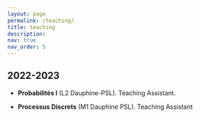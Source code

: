 ```yaml
---
layout: page
permalink: /teaching/
title: teaching
description:
nav: true
nav_order: 5
---
```


## 2022-2023

- **Probabilités I** (L2 Dauphine-PSL). Teaching Assistant.

- **Processus Discrets** (M1 Dauphine PSL). Teaching Assistant 



